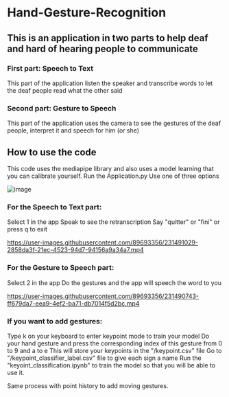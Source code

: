 # Hand-Gesture-Recognition

## This is an application in two parts to help deaf and hard of hearing people to communicate

### First part: Speech to Text
This part of the application listen the speaker and transcribe words to let the deaf people read what the other said

### Second part: Gesture to Speech
This part of the application uses the camera to see the gestures of the deaf people, interpret it and speech for him (or she)

## How to use the code
This code uses the mediapipe library and also uses a model learning that you can calibrate yourself.
Run the Application.py
Use one of three options

![image](https://user-images.githubusercontent.com/89693356/231488904-6c356acc-03ba-4dae-bb6d-6d29ec3c1813.png)

### For the Speech to Text part:
Select 1 in the app
Speak to see the retranscription
Say "quitter" or "fini" or press q to exit

https://user-images.githubusercontent.com/89693356/231491029-2858da3f-21ec-4523-94d7-94156a9a34a7.mp4

### For the Gesture to Speech part:
Select 2 in the app
Do the gestures and the app will speech the word to you

https://user-images.githubusercontent.com/89693356/231490743-ff679da7-eea9-4ef2-ba71-db7014f5d2bc.mp4

### If you want to add gestures:

Type k on your keyboard to enter keypoint mode to train your model
Do your hand gesture and press the corresponding index of this gesture from 0 to 9 and a to e
This will store your keypoints in the "/keypoint.csv" file
Go to "/keypoint_classifier_label.csv" file to give each sign a name
Run the "keyoint_classification.ipynb" to train the model so that you will be able to use it.

Same process with point history to add moving gestures.
